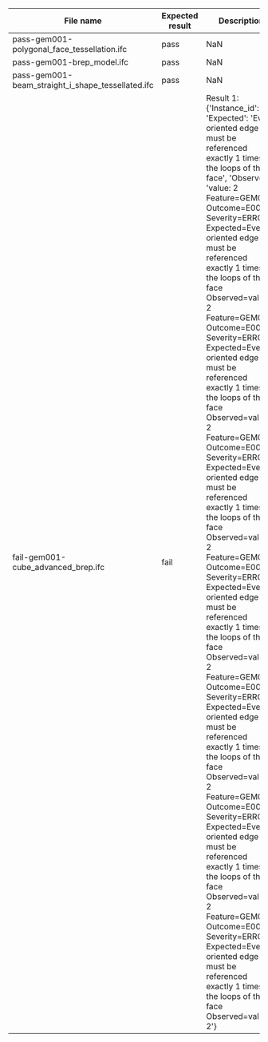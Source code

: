 

| File name | Expected result | Description |
| --- | --- | --- |
| pass-gem001-polygonal\_face\_tessellation.ifc | pass | NaN |
| pass-gem001-brep\_model.ifc | pass | NaN |
| pass-gem001-beam\_straight\_i\_shape\_tessellated.ifc | pass | NaN |
| fail-gem001-cube\_advanced\_brep.ifc | fail | Result 1: {'Instance\_id': '', 'Expected': 'Every oriented edge must be referenced exactly 1 times by the loops of the face', 'Observed': 'value: 2 Feature=GEM001 Outcome=E00050 Severity=ERROR Expected=Every oriented edge must be referenced exactly 1 times by the loops of the face Observed=value: 2 Feature=GEM001 Outcome=E00050 Severity=ERROR Expected=Every oriented edge must be referenced exactly 1 times by the loops of the face Observed=value: 2 Feature=GEM001 Outcome=E00050 Severity=ERROR Expected=Every oriented edge must be referenced exactly 1 times by the loops of the face Observed=value: 2 Feature=GEM001 Outcome=E00050 Severity=ERROR Expected=Every oriented edge must be referenced exactly 1 times by the loops of the face Observed=value: 2 Feature=GEM001 Outcome=E00050 Severity=ERROR Expected=Every oriented edge must be referenced exactly 1 times by the loops of the face Observed=value: 2 Feature=GEM001 Outcome=E00050 Severity=ERROR Expected=Every oriented edge must be referenced exactly 1 times by the loops of the face Observed=value: 2 Feature=GEM001 Outcome=E00050 Severity=ERROR Expected=Every oriented edge must be referenced exactly 1 times by the loops of the face Observed=value: 2'} |

